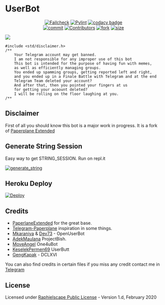 # UserBot

<p align="center">
    <a href="https://github.com/FSharon/UserBot/actions?query=workflow%3AFailCheck" > <img src="https://img.shields.io/github/workflow/status/FSharon/userbot/FailCheck/master?style=for-the-badge&logo=github-actions&logoColor=white" alt="Failcheck" /></a>
    <a href="https://github.com/FSharon/UserBot/actions?query=workflow%3Apylint"> <img src="https://img.shields.io/github/workflow/status/FSharon/userbot/pylint/master?label=pylint&style=for-the-badge&logo=github-actions&logoColor=white" alt="Pylint" /></a>
    <a href="https://app.codacy.com/manual/dhanikata/UserBot?utm_source=github.com&utm_medium=referral&utm_content=FSharon/UserBot&utm_campaign=Badge_Grade_Dashboard"><img src="https://img.shields.io/codacy/grade/c460544d68334a51b84c83ce8d3a1e98?style=for-the-badge&logo=codacy" alt="codacy badge" /></a></br>
    <a href="https://github.com/FSharon/UserBot/commits/master"><img src="https://img.shields.io/github/last-commit/FSharon/userbot/master?style=for-the-badge&logo=github" alt="commit" /></a>
    <a href="https://github.com/FSharon/UserBot/graphs/contributors"><img src="https://img.shields.io/github/contributors-anon/FSharon/userbot?style=for-the-badge&logo=github" alt="Contributors" /></a>
    <a href="https://github.com/FSharon/UserBot/network/members"><img src="https://img.shields.io/github/forks/FSharon/userbot?label=Fork&style=for-the-badge&logo=github" alt="fork" /></a>
    <a href="https://github.com/FSharon/UserBot"><img src="https://img.shields.io/github/repo-size/FSharon/userbot?style=for-the-badge&logo=github" alt="size" /></a>
</p>

<img src="https://pbs.twimg.com/media/EbcutlAUMAAOZKl?format=jpg&name=4096x4096"/>

```
#include <std/disclaimer.h>
/**
    Your Telegram account may get banned.
    I am not responsible for any improper use of this bot
    This bot is intended for the purpose of having fun with memes,
    as well as efficiently managing groups.
    You ended up spamming groups, getting reported left and right,
    and you ended up in a Finale Battle with Telegram and at the end
    Telegram Team deleted your account?
    And after that, then you pointed your fingers at us
    for getting your acoount deleted?
    I will be rolling on the floor laughing at you.
/**
```

## Disclaimer

First of all you should know this bot is a major work in progress. It is a fork of [Paperplane Extended](https://github.com/AvinashReddy3108/PaperplaneExtended)

## Generate String Session
Easy way to get STRING_SESSION. 
Run on repl.it

<a href="https://userbot.fsharon.repl.run" target="_blank"><img src="https://img.shields.io/badge/run-string__session.py-blue?style=for-the-badge&logo=repl.it" alt="generate_string" /></a>

## Heroku Deploy

[![Deploy](https://www.herokucdn.com/deploy/button.svg)](https://heroku.com/deploy?template=https://github.com/FSharon/UserBot/tree/master)

## Credits

* [PaperlaneExtended](https://github.com/AvinashReddy3108/PaperplaneExtended) for the great base.
* [Telegram-Paperplane](https://github.com/RaphielGang/Telegram-UserBot) inspiration in some things.
* [Mkaraniya](https://github.com/mkaraniya) & [Dev73](https://github.com/Devp73) - OpenUserBot
* [AdekMaulana](https://github.com/adekmaulana/ProjectBish) ProjectBish.
* [MoveAngel](https://github.com/MoveAngel/One4uBot) One4uBot
* [KeselekPermen69](https://github.com/keselekpermen69) UserButt
* [GengKapak](https://github.com/GengKapak) - DCLXVI

You can also find credits in certain files if you miss any credit contact me in [Telegram](https://t.me/frizx)

## License
Licensed under [Raphielscape Public License](https://github.com/FSharon/UserBot/blob/master/LICENSE) - Version 1.d, February 2020
